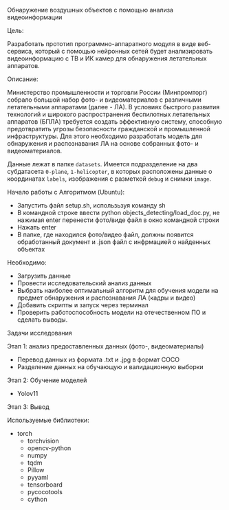Обнаружение воздушных объектов с помощью анализа видеоинформации

Цель:

Разработать прототип программно-аппаратного модуля в виде веб-сервиса, который с помощью нейронных сетей будет анализировать видеоинформацию с ТВ и ИК камер для обнаружения летательных аппаратов.

Описание:

Министерство промышленности и торговли России (Минпромторг) собрало большой набор фото- и видеоматериалов с различными летательными аппаратами (далее - ЛА). В условиях быстрого развития технологий и широкого распространения беспилотных летательных аппаратов (БПЛА) требуется создать эффективную систему, способную предотвратить угрозы безопасности гражданской и промышленной инфраструктуры. Для этого необходимо разработать модель для обнаружения и распознавания ЛА на основе собранных фото- и видеоматериалов.

Данные лежат в папке `datasets`.  Имеется подразделение  на два субдатасета `0-plane`, `1-helicopter`, в которых расположены данные о координатах `labels`, изображения с разметкой `debug` и снимки `image`.


Начало работы с Алгоритмом (Ubuntu):
 - Запустить файл setup.sh, использьзуя команду sh
 - В командной строке ввести python objects_detecting/load_doc.py, не нажимая enter перенести фото/виде файл в окно командной строки
 - Нажать enter
 - В папке, где находился фото/видео файл, должны появится обработанный документ и .json файл с инфрмацией о найденных объектах 


Необходимо:

- Загрузить данные
- Провести исследовательский анализ данных
- Выбрать наиболее оптимальный алгоритм для обучения модели на предмет обнаружения и распознавания ЛА (кадры и видео)
- Добавить скрипты и запуск через терминал 
- Проверить работоспособность модели на отечественном ПО и сделать выводы.

Задачи исследования


Этап 1: анализ предоставленных данных (фото-, видеоматериалы)
- Перевод данных из формата .txt и .jpg в формат COCO
- Разделение данных на обучающую и валидационную выборки

Этап 2: Обучение моделей

- Yolov11

Этап 3: Вывод

Используемые библиотеки:
- torch
  - torchvision
  - opencv-python
  - numpy
  - tqdm
  - Pillow
  - pyyaml
  - tensorboard
  - pycocotools
  - cython
